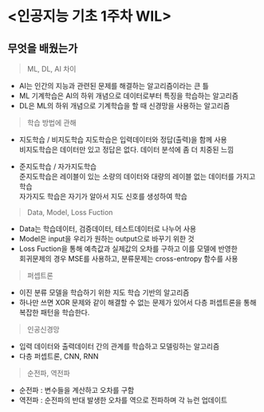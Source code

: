 # <인공지능 기초 1주차 WIL>

## 무엇을 배웠는가

>  ML, DL, AI 차이
- AI는 인간의 지능과 관련된 문제를 해결하는 알고리즘이라는 큰 틀
- ML 기계학습은 AI의 하위 개념으로 데이터로부터 특징을 학습하는 알고리즘
- DL은 ML의 하위 개념으로 기계학습을 할 때 신경망을 사용하는 알고리즘


>  학습 방법에 관해
- 지도학습 / 비지도학습
지도학습은 입력데이터와 정답(출력)을 함께 사용  
비지도학습은 데이터만 있고 정답은 없다. 데이터 분석에 좀 더 치중된 느낌  

- 준지도학습 / 자가지도학습  
준지도학습은 레이블이 있는 소량의 데이터와 대량의 레이블 없는 데이터를 가지고 학습  
자가지도 학습은 자기가 알아서 지도 신호를 생성하여 학습


> Data, Model, Loss Fuction
- Data는 학습데이터, 검증데이터, 테스트데이터로 나누어 사용
- Model은 input을 우리가 원하는 output으로 바꾸기 위한 것
- Loss Fuction을 통해 예측값과 실제값의 오차를 구하고 이를 모델에 반영한  
회귀문제의 경우 MSE를 사용하고, 분류문제는 cross-entropy 함수를 사용


> 퍼셉트론  
- 이진 분류 모델을 학습하기 위한 지도 학습 기반의 알고리즘
- 하나만 쓰면 XOR 문제와 같이 해결할 수 없는 문제가 있어서 다층 퍼셉트론을 통해 복잡한 패턴을 학습한다.

> 인공신경망
- 입력 데이터와 출력데이터 간의 관계를 학습하고 모델링하는 알고리즘
- 다층 퍼셉트론, CNN, RNN

> 순전파, 역전파
- 순전파 : 변수들을 계산하고 오차를 구함
- 역전파 : 순전파의 반대 발생한 오차를 역으로 전파하며 각 뉴런 업데이트


